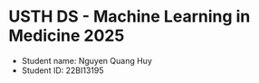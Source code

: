 USTH DS - Machine Learning in Medicine 2025
===============================================

- Student name: Nguyen Quang Huy
- Student ID: 22BI13195


